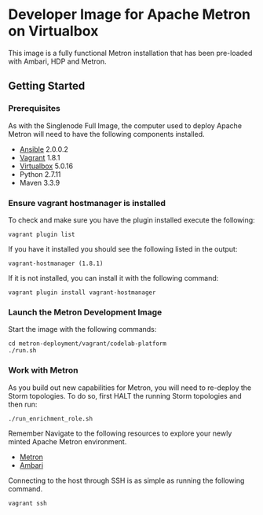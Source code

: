 Developer Image for Apache Metron on Virtualbox
===============================================

This image is a fully functional Metron installation that has been pre-loaded with Ambari, HDP and Metron.

Getting Started
---------------

### Prerequisites

As with the Singlenode Full Image, the computer used to deploy Apache Metron will need to have the following components installed.

 - [Ansible](https://github.com/ansible/ansible) 2.0.0.2
 - [Vagrant](https://www.vagrantup.com) 1.8.1
 - [Virtualbox](virtualbox.org) 5.0.16
 - Python 2.7.11
 - Maven 3.3.9

### Ensure vagrant hostmanager is installed

To check and make sure you have the plugin installed execute the following:

 ```
 vagrant plugin list
 ```

If you have it installed you should see the following listed in the output:

  ```
  vagrant-hostmanager (1.8.1)
  ```
If it is not installed, you can install it with the following command:

  ```
  vagrant plugin install vagrant-hostmanager
  ```

### Launch the Metron Development Image

Start the image with the following commands:

  ```
  cd metron-deployment/vagrant/codelab-platform
  ./run.sh
  ```

### Work with Metron

As you build out new capabilities for Metron, you will need to re-deploy the Storm topologies. To do so, first HALT the running Storm topologies and then run:

```
./run_enrichment_role.sh
```

Remember Navigate to the following resources to explore your newly minted Apache Metron environment.

 - [Metron](http://node1:5000)
 - [Ambari](http://node1:8080)

Connecting to the host through SSH is as simple as running the following command.

   ```
   vagrant ssh
   ```
